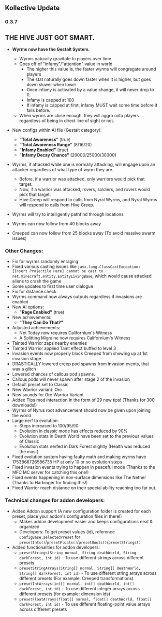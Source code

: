 ## Kollective Update
### 0.3.7


## THE HIVE JUST GOT SMART.
- **Wyrms now have the Gestalt System.**
  - Wyrms naturally gravitate to players over time
  - Goes off of "infamy"/"attention" value in world
    - The higher this value is, the faster wyrms will congregate around players
    - The stat naturally goes down faster when it is higher, but goes down slower when lower
    - Once infamy is activated by a value change, it will never drop to 0.
    - Infamy is capped at 100
    - If infamy is capped at first, infamy MUST wait some time before it falls before.
  - When wyrms are close enough, they will aggro onto players regardless of being in direct line of sight or not.

- New configs within AI file (Gestalt category):
  - **"Total Awareness"** (true)
  - **"Total Awareness Range"** (8/16/20)
  - **"Infamy Enabled"** (true)
  - **"Infamy Decay Chance"** (20000/25000/30000)

- Wyrms, if attacked while one is normally attacking, will engage upon an attacker regardless of what type of wyrm they are.
  - Before, if a warrior was attacked, only warriors would pick that target.
  - Now, if a warrior was attacked, rovers, soldiers, and rovers would pick that target.
  - Hive Creep will respond to calls from Nyral Wyrms, and Nyral Wyrms will respond to calls from Hive Creep.

- Wyrms will try to intelligently pathfind through locations
- Wyrms can now follow from 40 blocks away
- Creeped can now follow from 25 blocks away (To avoid massive swarm issues)

### Other Changes:

- Fix for wyrms randomly enraging
- Fixed various casting issues like `java.lang.ClassCastException: [Insert Projectile Here] cannot be cast to net.minecraft.entity.EntityLivingBase`, which would cause attacked aliens to crash the game
- Some updates to first time user dialogue
- Fix for distance check.
- Wyrms command now always outputs regardless if invasions are enabled
- New AI options:
  - **"Rage Enabled"** (true)
- New achievements:
  - **"They Can Do That?"**
- Adjusted achievements:
  - Not Today now requires Californium's Witness
  - A Splitting Migraine now requires Californium's Witness
- Tainted Warrior zaps nearby enemies
- Tainted Warrior applied Taint effect buffed to level 3
- Invasion events now properly block Creeped from showing up at 1st invasion stage
- DRASTICALLY lowered creep pod spawns from invasion events, that was a glitch
- Lowered chances of callous pod spawns.
- Callous pods will never spawn after stage 2 of the invasion
- Default preset set to Classic
- New Warrior variant: Oro
- New sounds for Oro Warrior Variant
- Added Tips mod interaction in the form of 29 new tips! (Thanks for 300 downloads!)
- Wyrms of Nyrus root advancement should now be given upon joining the world
- Large nerf to evolution:
  - Steps increased to 100/95/90
  - Evolution in classic mode has effects reduced by 90%
  - Evolution stats in Death World have been set to the previous values of Classic
  - Evolution stats nerfed in Dark Forest slightly (Health was reduced the most)
- Fixed evolution system having faulty math and making wyrms have 1753868726586735 HP at only 10 or so evolution steps
- Fixed invasion events trying to happen in peaceful mode (Thanks to the MFC MC server for catching this one!)
- Fixed events happening in non-surface dimensions like The Nether (Thanks to Harbinger for finding this!)
- Fixed Warrior reach distance on their special ability reaching too far out.

### Technical changes for addon developers:

- Added Addon support (A new configuration folder is created for each preset, place your addon's configuration files in there!)
  - Makes addon development easier and keeps configurations neat & organized
  - Developers: To get preset values (id), reference `ConfigBase.selectedPreset` for `presetInts()`/`presetFloats()`/`presetBools()`/`presetStrings()`
- Added functionalities for addon developers:
  - `presetStrings(String normal, String deathWorld, String darkForest, int id)` - To use different strings across different presets
  - `presetStringArrays(String[] normal, String[] deathWorld, String[] darkForest, int id)` - To use different string arrays across different presets (For example: Creeped transformations)
  - `presetIntArrays(int[] normal, int[] deathWorld, int[] darkForest, int id)` - To use different integer arrays across different presets (for example: dimension ids)
  - `presetFloatArrays(float[] normal, float[] deathWorld, float[] darkForest, int id)` - To use different floating-point value arrays across different presets